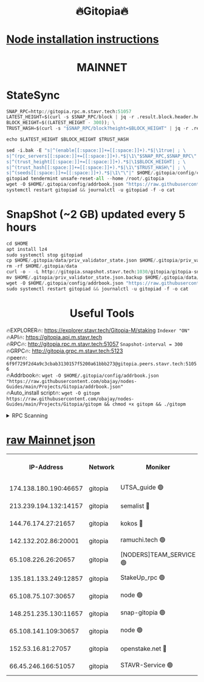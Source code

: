 <h1 align="center"> 🔥Gitopia🔥</h1>

[Node installation instructions](https://github.com/obajay/nodes-Guides/tree/main/Projects/Gitopia)
=

<h1 align="center"> MAINNET</h1>

# StateSync
```python
SNAP_RPC=http://gitopia.rpc.m.stavr.tech:51057
LATEST_HEIGHT=$(curl -s $SNAP_RPC/block | jq -r .result.block.header.height); \
BLOCK_HEIGHT=$((LATEST_HEIGHT - 300)); \
TRUST_HASH=$(curl -s "$SNAP_RPC/block?height=$BLOCK_HEIGHT" | jq -r .result.block_id.hash)

echo $LATEST_HEIGHT $BLOCK_HEIGHT $TRUST_HASH

sed -i.bak -E "s|^(enable[[:space:]]+=[[:space:]]+).*$|\1true| ; \
s|^(rpc_servers[[:space:]]+=[[:space:]]+).*$|\1\"$SNAP_RPC,$SNAP_RPC\"| ; \
s|^(trust_height[[:space:]]+=[[:space:]]+).*$|\1$BLOCK_HEIGHT| ; \
s|^(trust_hash[[:space:]]+=[[:space:]]+).*$|\1\"$TRUST_HASH\"| ; \
s|^(seeds[[:space:]]+=[[:space:]]+).*$|\1\"\"|" $HOME/.gitopia/config/config.toml
gitopiad tendermint unsafe-reset-all --home /root/.gitopia
wget -O $HOME/.gitopia/config/addrbook.json "https://raw.githubusercontent.com/obajay/nodes-Guides/main/Projects/Gitopia/addrbook.json"
systemctl restart gitopiad && journalctl -u gitopiad -f -o cat
```
# SnapShot (~2 GB) updated every 5 hours
```python
cd $HOME
apt install lz4
sudo systemctl stop gitopiad
cp $HOME/.gitopia/data/priv_validator_state.json $HOME/.gitopia/priv_validator_state.json.backup
rm -rf $HOME/.gitopia/data
curl -o - -L http://gitopia.snapshot.stavr.tech:1030/gitopia/gitopia-snap.tar.lz4 | lz4 -c -d - | tar -x -C $HOME/.gitopia --strip-components 2
mv $HOME/.gitopia/priv_validator_state.json.backup $HOME/.gitopia/data/priv_validator_state.json
wget -O $HOME/.gitopia/config/addrbook.json "https://raw.githubusercontent.com/obajay/nodes-Guides/main/Projects/Gitopia/addrbook.json"
sudo systemctl restart gitopiad && journalctl -u gitopiad -f -o cat
```
 <h1 align="center"> Useful Tools</h1>

🔥EXPLORER🔥:      https://explorer.stavr.tech/Gitopia-M/staking  `Indexer "ON"` \
🔥API🔥: 			 		 https://gitopia.api.m.stavr.tech \
🔥RPC🔥:           http://gitopia.rpc.m.stavr.tech:51057              `Snapshot-interval = 300` \
🔥GRPC🔥:          http://gitopia.grpc.m.stavr.tech:5123 \
🔥peer🔥:					 `6f9f729f2d4a9c3cbab3130157f5200a61bbb273@gitopia.peers.stavr.tech:51056` \
🔥Addrbook🔥:    ```wget -O $HOME/.gitopia/config/addrbook.json "https://raw.githubusercontent.com/obajay/nodes-Guides/main/Projects/Gitopia/addrbook.json"``` \
🔥Auto_install script🔥: ```wget -O gitopm https://raw.githubusercontent.com/obajay/nodes-Guides/main/Projects/Gitopia/gitopm && chmod +x gitopm && ./gitopm```


<details>
<summary>RPC Scanning</summary>

<h2 align="center"> We scan nodes in real time every 4 hours. And we provide the final result of RPC endpoints.
We cannot influence the operation of these nodes in any way. </h2>


```python
If Voting Power is higher than 0 --> then the Node is a validator of the network and may be subject to attack and be a potential threat to the chain.
```
```python
We marked such validators with a red symbol
```

</details>

[raw Mainnet json](https://rpc-check.gitopm.stavr.tech/gitopm/rpc-gitopm-result.json)
=

<table><tr><th>IP-Address</th><th>Network</th><th>Moniker</th><th>Latest Block Height</th><th>Earliest Block Height</th><th>Catching Up</th><th>Tx Index</th><th>Voting Power</th><th>Scan Time</th></tr><tr><td>174.138.180.190:46657</td><td>gitopia</td><td>UTSA_guide 🟢</td><td>10727550</td><td>6071990</td><td>False</td><td>on</td><td>0</td><td>2023-12-16T05:43:21.378240188UTC</td></tr><tr><td>213.239.194.132:14157</td><td>gitopia</td><td>semalist 🔴</td><td>10727561</td><td>6071990</td><td>False</td><td>off</td><td>429563</td><td>2023-12-16T05:43:38.692227116UTC</td></tr><tr><td>144.76.174.27:21657</td><td>gitopia</td><td>kokos 🔴</td><td>10727572</td><td>6071990</td><td>False</td><td>off</td><td>936373</td><td>2023-12-16T05:43:56.868622765UTC</td></tr><tr><td>142.132.202.86:20001</td><td>gitopia</td><td>ramuchi.tech 🟢</td><td>10727569</td><td>6548337</td><td>False</td><td>on</td><td>0</td><td>2023-12-16T05:43:51.922536390UTC</td></tr><tr><td>65.108.226.26:20657</td><td>gitopia</td><td>[NODERS]TEAM_SERVICE 🟢</td><td>10727582</td><td>6846001</td><td>False</td><td>on</td><td>0</td><td>2023-12-16T05:44:14.025298787UTC</td></tr><tr><td>135.181.133.249:12857</td><td>gitopia</td><td>StakeUp_rpc 🟢</td><td>10727569</td><td>8010001</td><td>False</td><td>on</td><td>0</td><td>2023-12-16T05:43:52.342204946UTC</td></tr><tr><td>65.108.75.107:30657</td><td>gitopia</td><td>node 🟢</td><td>10727576</td><td>8802845</td><td>False</td><td>on</td><td>0</td><td>2023-12-16T05:44:03.398987623UTC</td></tr><tr><td>148.251.235.130:11657</td><td>gitopia</td><td>snap-gitopia 🟢</td><td>10727568</td><td>9516001</td><td>False</td><td>on</td><td>0</td><td>2023-12-16T05:43:49.656470039UTC</td></tr><tr><td>65.108.141.109:30657</td><td>gitopia</td><td>node 🟢</td><td>10727567</td><td>10145845</td><td>False</td><td>on</td><td>0</td><td>2023-12-16T05:43:49.376801536UTC</td></tr><tr><td>152.53.16.81:27057</td><td>gitopia</td><td>openstake.net 🔴</td><td>10727544</td><td>10455001</td><td>False</td><td>off</td><td>5845</td><td>2023-12-16T05:43:12.600205096UTC</td></tr><tr><td>66.45.246.166:51057</td><td>gitopia</td><td>STAVR-Service 🟢</td><td>10727555</td><td>10725001</td><td>False</td><td>on</td><td>0</td><td>2023-12-16T05:43:30.233070979UTC</td></tr></table>
